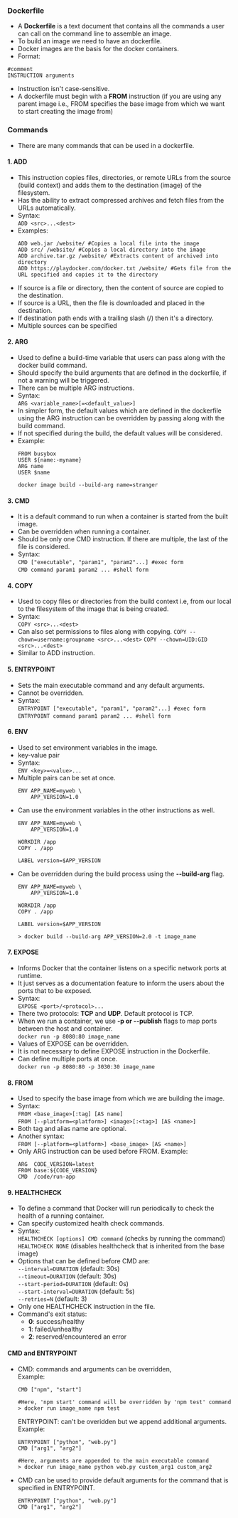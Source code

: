 ### Dockerfile
- A **Dockerfile** is a text document that contains all the commands a user can call on the command line to assemble an image. 
- To build an image we need to have an dockerfile.
- Docker images are the basis for the docker containers.
- Format:
```
#comment
INSTRUCTION arguments
```
- Instruction isn't case-sensitive.
- A dockerfile must begin with a **FROM** instruction (if you are using any parent image i.e., FROM specifies the base image from which we want to start creating the image from)

### Commands
- There are many commands that can be used in a dockerfile.

#### 1. ADD
- This instruction copies files, directories, or remote URLs from the source (build context) and adds them to the destination (image) of the filesystem.
- Has the ability to extract compressed archives and fetch files from the URLs automatically.
- Syntax:  
`ADD <src>...<dest>`
- Examples:
    ```
    ADD web.jar /website/ #Copies a local file into the image
    ADD src/ /website/ #Copies a local directory into the image
    ADD archive.tar.gz /website/ #Extracts content of archived into directory
    ADD https://playdocker.com/docker.txt /website/ #Gets file from the URL specified and copies it to the directory
    ```
- If source is a file or directory, then the content of source are copied to the destination.
- If source is a URL, then the file is downloaded and placed in the destination.
- If destination path ends with a trailing slash (/) then it's a directory.
- Multiple sources can be specified

#### 2. ARG
- Used to define a build-time variable that users can pass along with the docker build command.
- Should specify the build arguments that are defined in the dockerfile, if not a warning will be triggered.
- There can be multiple ARG instructions.
- Syntax:  
`ARG <variable_name>[=<default_value>]`
- In simpler form, the default values which are defined in the dockerfile using the ARG instruction can be overridden by passing along with the build command.
- If not specified during the build, the default values will be considered.
- Example:  
    ```
    FROM busybox
    USER ${name:-myname}
    ARG name
    USER $name

    docker image build --build-arg name=stranger
    ```

#### 3. CMD  
- It is a default command to run when a container is started from the built image.
- Can be overridden when running a container.
- Should be only one CMD instruction. If there are multiple, the last of the file is considered.
- Syntax:  
       `CMD ["executable", "param1", "param2"...] #exec form`  
       `CMD command param1 param2 ... #shell form`

#### 4. COPY  
- Used to copy files or directories from the build context i.e, from our local to the filesystem of the image that is being created.
- Syntax:  
    `COPY <src>...<dest>`
- Can also set permissions to files along with copying.
    `COPY --chown=username:groupname <src>...<dest>`
    `COPY --chown=UID:GID <src>...<dest>`
- Similar to ADD instruction.

#### 5. ENTRYPOINT  
- Sets the main executable command and any default arguments.
- Cannot be overridden.
- Syntax:  
    `ENTRYPOINT ["executable", "param1", "param2"...] #exec form`  
    `ENTRYPOINT command param1 param2 ... #shell form`

#### 6. ENV  
- Used to set environment variables in the image.
- key-value pair  
- Syntax:  
    `ENV <key>=<value>...`
- Multiple pairs can be set at once.
    ```
    ENV APP_NAME=myweb \
        APP_VERSION=1.0
    ```
- Can use the environment variables in the other instructions as well.
    ```
    ENV APP_NAME=myweb \
        APP_VERSION=1.0

    WORKDIR /app
    COPY . /app

    LABEL version=$APP_VERSION
    ```
- Can be overridden during the build process using the **--build-arg** flag.
    ```
    ENV APP_NAME=myweb \
        APP_VERSION=1.0

    WORKDIR /app
    COPY . /app

    LABEL version=$APP_VERSION

    > docker build --build-arg APP_VERSION=2.0 -t image_name
    ```

#### 7. EXPOSE  
- Informs Docker that the container listens on a specific network ports at runtime.
- It just serves as a documentation feature to inform the users about the ports that to be exposed.
- Syntax:  
    `EXPOSE <port>/<protocol>...`  
- There two protocols: **TCP** and **UDP**. Default protocol is TCP.
- When we run a container, we use **-p or --publish** flags to map ports between the host and container.  
    `docker run -p 8080:80 image_name`  
- Values of EXPOSE can be overridden.
- It is not necessary to define EXPOSE instruction in the Dockerfile.
- Can define multiple ports at once.  
    `docker run -p 8080:80 -p 3030:30 image_name`

#### 8. FROM  
- Used to specify the base image from which we are building the image. 
- Syntax:  
    `FROM <base_image>[:tag] [AS name]`  
    `FROM [--platform=<platform>] <image>[:<tag>] [AS <name>]`  
- Both tag and alias name are optional.
- Another syntax:  
    `FROM [--platform=<platform>] <base_image> [AS <name>]`
- Only ARG instruction can be used before FROM. 
  Example:  
    ```
    ARG  CODE_VERSION=latest
    FROM base:${CODE_VERSION}
    CMD  /code/run-app
    ```

#### 9. HEALTHCHECK  
- To define a command that Docker will run periodically to check the health of a running container.
- Can specify customized health check commands.  
- Syntax:  
    `HEALTHCHECK [options] CMD command` (checks by running the command)  
    `HEALTHCHECK NONE` (disables healthcheck that is inherited from the base image)  
- Options that can be defined before CMD are:  
    `--interval=DURATION` (default: 30s)  
    `--timeout=DURATION` (default: 30s)  
    `--start-period=DURATION` (default: 0s)  
    `--start-interval=DURATION` (default: 5s)  
    `--retries=N` (default: 3)  
- Only one HEALTHCHECK instruction in the file.  
- Command's exit status:  
    - **0**: success/healthy  
    - **1**: failed/unhealthy  
    - **2**: reserved/encountered an error      



#### CMD and ENTRYPOINT
- CMD: commands and arguments can be overridden,  
  Example:  
    ```
    CMD ["npm", "start"]

    #Here, 'npm start' command will be overridden by 'npm test' command
    > docker run image_name npm test
    ```  
      
  ENTRYPOINT: can't be overidden but we append additional arguments.  
  Example:  
    ```
    ENTRYPOINT ["python", "web.py"]
    CMD ["arg1", "arg2"]

    #Here, arguments are appended to the main executable command
    > docker run image_name python web.py custom_arg1 custom_arg2
    ```
- CMD can be used to provide default arguments for the command that is specified in ENTRYPOINT.  
    ```
    ENTRYPOINT ["python", "web.py"]
    CMD ["arg1", "arg2"]
    ```
